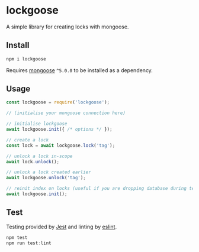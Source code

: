 # lockgoose

A simple library for creating locks with mongoose.

## Install

```bash
npm i lockgoose
```

Requires [mongoose](http://mongoosejs.com/) `^5.0.0` to be installed as a dependency.

## Usage

```javascript
const lockgoose = require('lockgoose');

// (initialise your mongoose connection here)

// initialise lockgoose
await lockgoose.init({ /* options */ });

// create a lock
const lock = await lockgoose.lock('tag');

// unlock a lock in-scope
await lock.unlock();

// unlock a lock created earlier
await lockgoose.unlock('tag');

// reinit index on locks (useful if you are dropping database during testing)
await lockgoose.init();
```

## Test

Testing provided by [Jest](https://facebook.github.io/jest/) and linting by [eslint](https://eslint.org/).

```javascript
npm test
npm run test:lint
```
